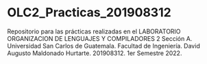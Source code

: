 # OLC2_Practicas_201908312
Repositorio para las prácticas realizadas en el LABORATORIO ORGANIZACION DE LENGUAJES Y COMPILADORES 2 Sección A.
Universidad San Carlos de Guatemala.
Facultad de Ingeniería.
David Augusto Maldonado Hurtarte.
201908312.
1er Semestre 2022.
